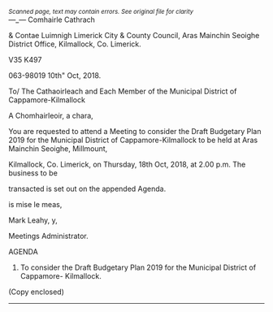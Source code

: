 *<small>Scanned page, text may contain errors. See original file for clarity</small>*  
—_— Comhairle Cathrach

& Contae Luimnigh
Limerick City & County Council,
Aras Mainchin Seoighe District Office,
Kilmallock, Co. Limerick.

V35 K497

063-98019 10th" Oct, 2018.

To/ The Cathaoirleach and Each Member of the Municipal District of Cappamore-Kilmallock

A Chomhairleoir, a chara,

You are requested to attend a Meeting to consider the Draft Budgetary Plan 2019 for the
Municipal District of Cappamore-Kilmallock to be held at Aras Mainchin Seoighe, Millmount,

Kilmallock, Co. Limerick, on Thursday, 18th Oct, 2018, at 2.00 p.m. The business to be

transacted is set out on the appended Agenda.

is mise le meas,

Mark Leahy, y,

Meetings Administrator.

AGENDA

1. To consider the Draft Budgetary Plan 2019 for the Municipal District of Cappamore-
Kilmallock.

(Copy enclosed)

---
